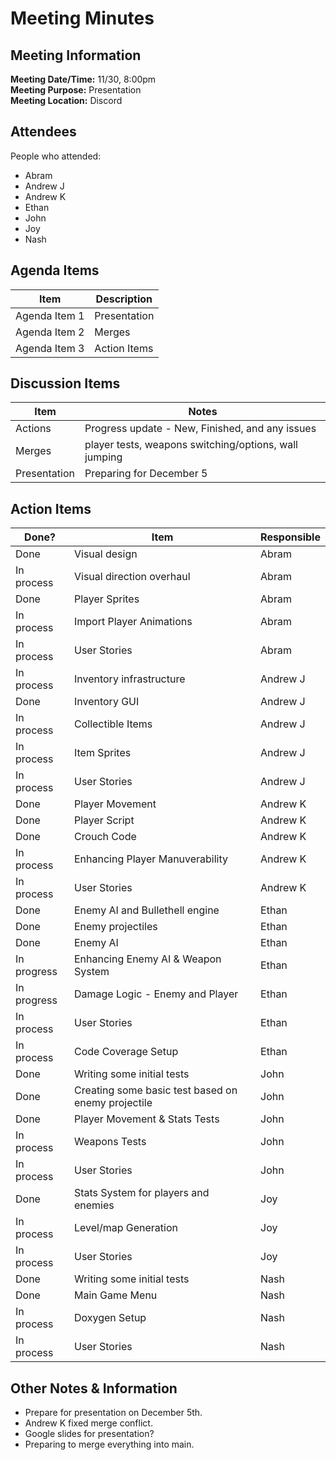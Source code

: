 # Meeting Minutes
## Meeting Information
**Meeting Date/Time:** 11/30, 8:00pm<br> 
**Meeting Purpose:** Presentation<br>
**Meeting Location:** Discord <br>

## Attendees
People who attended:
- Abram
- Andrew J
- Andrew K 
- Ethan
- John
- Joy
- Nash


## Agenda Items

Item | Description
---- | ----
Agenda Item 1 | Presentation 
Agenda Item 2 | Merges
Agenda Item 3 | Action Items

## Discussion Items
Item | Notes |
---- | ---- | 
Actions | Progress update - New, Finished, and any issues |
Merges | player tests, weapons switching/options, wall jumping |
Presentation | Preparing for December 5 |

## Action Items
| Done? | Item | Responsible | 
| ---- | ---- | ---- | 
| Done | Visual design | Abram |  
| In process | Visual direction overhaul | Abram |
| Done | Player Sprites | Abram |
| In process | Import Player Animations | Abram |
| In process | User Stories | Abram |
| In process | Inventory infrastructure | Andrew J | 
| Done | Inventory GUI | Andrew J | 
| In process | Collectible Items | Andrew J |
| In process | Item Sprites | Andrew J |
| In process | User Stories | Andrew J |
| Done | Player Movement | Andrew K | 
| Done | Player Script | Andrew K |
| Done | Crouch Code | Andrew K |
| In process | Enhancing Player Manuverability | Andrew K |
| In process | User Stories | Andrew K |
| Done | Enemy AI and Bullethell engine | Ethan | 
| Done | Enemy projectiles | Ethan |
| Done | Enemy AI | Ethan |
| In progress | Enhancing Enemy AI & Weapon System | Ethan |
| In progress | Damage Logic - Enemy and Player | Ethan |
| In process | User Stories | Ethan |
| In process | Code Coverage Setup | Ethan |
| Done | Writing some initial tests | John | 
| Done | Creating some basic test based on enemy projectile | John |
| Done | Player Movement & Stats Tests | John |
| In process | Weapons Tests | John |
| In process | User Stories | John |
| Done | Stats System for players and enemies | Joy | 
| In process | Level/map Generation | Joy |
| In process | User Stories | Joy |
| Done | Writing some initial tests | Nash |  
| Done | Main Game Menu | Nash |
| In process | Doxygen Setup | Nash |
| In process | User Stories | Nash |


## Other Notes & Information
- Prepare for presentation on December 5th.
- Andrew K fixed merge conflict.
- Google slides for presentation?
- Preparing to merge everything into main.
